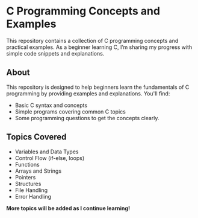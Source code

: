 # C Programming Concepts and Examples

This repository contains a collection of C programming concepts and practical examples. As a beginner learning C, I’m sharing my progress with simple code snippets and explanations.

## About

This repository is designed to help beginners learn the fundamentals of C programming by providing examples and explanations. You'll find:

- Basic C syntax and concepts
- Simple programs covering common C topics
- Some programming questions to get the concepts clearly.

## Topics Covered

- Variables and Data Types
- Control Flow (if-else, loops)
- Functions
- Arrays and Strings
- Pointers
- Structures
- File Handling
- Error Handling

**More topics will be added as I continue learning!**
